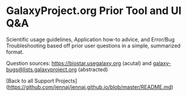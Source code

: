 # GalaxyProject.org Prior Tool and UI Q&A

Scientific usage guidelines, Application how-to advice, and Error/Bug Troubleshooting based off prior user questions in a simple, summarized format.

Question sources: https://biostar.usegalaxy.org (acutal) and galaxy-bugs@lists.galaxyproject.org (abstracted)

[Back to all Support Projects] (https://github.com/jennaj/jennaj.github.io/blob/master/README.md)
